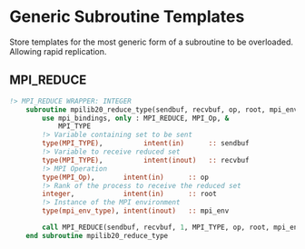 # Generic Subroutine Templates
Store templates for the most generic form of a subroutine to be overloaded. Allowing rapid replication.

## MPI_REDUCE
```fortran
!> MPI_REDUCE WRAPPER: INTEGER
    subroutine mpilib20_reduce_type(sendbuf, recvbuf, op, root, mpi_env)
        use mpi_bindings, only : MPI_REDUCE, MPI_Op, &
            MPI_TYPE
        !> Variable containing set to be sent
        type(MPI_TYPE),          intent(in)      :: sendbuf
        !> Variable to receive reduced set
        type(MPI_TYPE),          intent(inout)   :: recvbuf
        !> MPI Operation
        type(MPI_Op),       intent(in)      :: op
        !> Rank of the process to receive the reduced set
        integer,            intent(in)      :: root
        !> Instance of the MPI environment
        type(mpi_env_type), intent(inout)   :: mpi_env

        call MPI_REDUCE(sendbuf, recvbuf, 1, MPI_TYPE, op, root, mpi_env%comm, mpi_env%ierror)
    end subroutine mpilib20_reduce_type
````